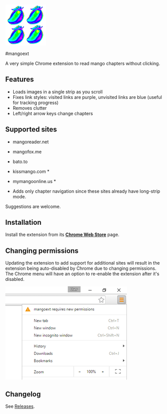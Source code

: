![icon](https://raw.githubusercontent.com/slikts/mangoext/master/src/icon128.png)

#mangoext

A very simple Chrome extension to read mango chapters without clicking.

## Features

 * Loads images in a single strip as you scroll
 * Fixes link styles: visited links are purple, unvisited links are blue
   (useful for tracking progress)
 * Removes clutter
 * Left/right arrow keys change chapters

## Supported sites

 * mangoreader.net
 * mangofox.me
 * bato.to
 * kissmango.com *
 * mymangoonline.us *

* Adds only chapter navigation since these sites already have long-strip mode.

Suggestions are welcome.

## Installation

Install the extension from its **[Chrome Web Store](https://goo.gl/7kXexb)** page.

## Changing permissions

Updating the extension to add support for additional sites will result in
the extension being auto-disabled by Chrome due to changing permissions.
The Chrome menu will have an option to re-enable the extension after it's disabled.

![screenshot](https://raw.githubusercontent.com/slikts/mangoext/assets/permission_ss.png)

## Changelog

See [Releases](https://github.com/slikts/mangoext/releases).
